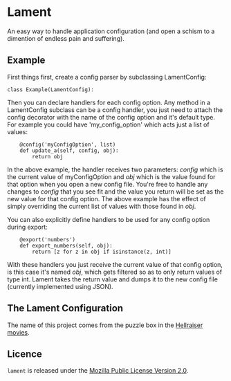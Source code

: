 # Lament

An easy way to handle application configuration (and open a schism to a dimention of endless pain and suffering).

## Example

First things first, create a config parser by subclassing LamentConfig:

```
class Example(LamentConfig):
```

Then you can declare handlers for each config option. Any method in a LamentConfig subclass can be a config handler, you just need to attach the config decorator with the name of the config option and it's default type. For example you could have 'my_config_option' which acts just a list of values:

```
    @config('myConfigOption', list)
    def update_a(self, config, obj):
        return obj
```

In the above example, the handler receives two parameters: _config_ which is the current value of myConfigOption and _obj_ which is the value found for that option when you open a new config file. You're free to handle any changes to _config_ that you see fit and the value you return will be set as the new value for that config option. The above example has the effect of simply overriding the current list of values with those found in _obj_.

You can also explicitly define handlers to be used for any config option during export:

```
    @export('numbers')
    def export_numbers(self, obj):
        return [z for z in obj if isinstance(z, int)]
```

With these handlers you just receive the current value of that config option, is this case it's named _obj_, which gets filtered so as to only return values of type int. Lament takes the return value and dumps it to the new config file (currently implemented using JSON).

## The Lament Configuration

The name of this project comes from the puzzle box in the [Hellraiser movies](http://en.wikipedia.org/wiki/Lemarchand%27s_box).

## Licence

`lament` is released under the [Mozilla Public License Version 2.0](http://opensource.org/licenses/MPL-2.0).
